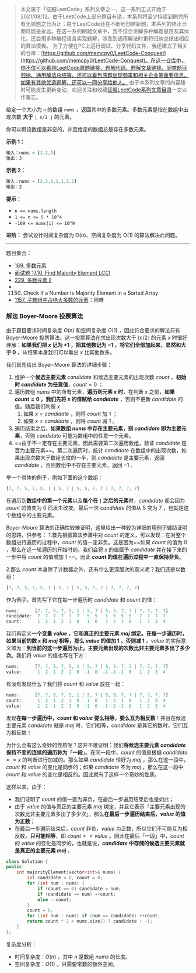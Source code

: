 > 本文属于「征服LeetCode」系列文章之一，这一系列正式开始于2021/08/12。由于LeetCode上部分题目有锁，本系列将至少持续到刷完所有无锁题之日为止；由于LeetCode还在不断地创建新题，本系列的终止日期可能是永远。在这一系列刷题文章中，我不仅会讲解多种解题思路及其优化，还会用多种编程语言实现题解，涉及到通用解法时更将归纳总结出相应的算法模板。
> <b></b>
> 为了方便在PC上运行调试、分享代码文件，我还建立了相关的仓库：[https://github.com/memcpy0/LeetCode-Conquest](https://github.com/memcpy0/LeetCode-Conquest)。在这一仓库中，你不仅可以看到LeetCode原题链接、题解代码、题解文章链接、同类题目归纳、通用解法总结等，还可以看到原题出现频率和相关企业等重要信息。如果有其他优选题解，还可以一同分享给他人。
> <b></b>
> 由于本系列文章的内容随时可能发生更新变动，欢迎关注和收藏[征服LeetCode系列文章目录](https://memcpy0.blog.csdn.net/article/details/119656559)一文以作备忘。

给定一个大小为 `n` 的数组 `nums` ，返回其中的多数元素。多数元素是指在数组中出现次数 **大于** `⌊ n/2 ⌋` 的元素。

你可以假设数组是非空的，并且给定的数组总是存在多数元素。

**示例 1：**
```js
输入：nums = [3,2,3]
输出：3
```
**示例 2：**
```js
输入：nums = [2,2,1,1,1,2,2]
输出：2
```
**提示：**
- `n == nums.length`
- `1 <= n <= 5 * 10^4`
- `-109 <= nums[i] <= 10^9`

**进阶：** 尝试设计时间复杂度为 O(n)、空间复杂度为 O(1) 的算法解决此问题。

---
题目集合：
- [169. 多数元素](https://leetcode.cn/problems/majority-element/)
- [面试题 17.10. Find Majority Element LCCI](https://leetcode.cn/problems/find-majority-element-lcci/)
- [229. 多数元素 II](https://leetcode.cn/problems/majority-element-ii/)
- 1150. Check If a Number Is Majority Element in a Sorted Array
- [1157. 子数组中占绝大多数的元素](https://leetcode.cn/problems/online-majority-element-in-subarray/)：困难
### 解法 Boyer-Moore 投票算法
由于题目要求时间复杂度 $O(n)$ 和空间复杂度 $O(1)$ ，因此符合要求的解法只有 Boyer-Moore 投票算法。这一投票算法在求出现次数大于 $\lfloor n / 2 \rfloor$ 的元素 $x$ 时很好理解：**如果我们把 $x$ 记为 $+1$ ，把其他数记为 $-1$ ，将它们全部加起来，显然和大于 $0$** ，从结果本身我们可以看出 $x$ 比其他数多。

我们首先给出 Boyer-Moore 算法的详细步骤：
1. 维护一个**候选主要元素** $candidate$ 和候选主要元素的出现次数 $count$ ，**初始时 $candidate$ 为任意值**，$count=0$ ；
2. 遍历数组 $\textit{nums}$ 中的所有元素，**遍历到元素 $x$ 时**，在判断 $x$ 之前，**如果 $count=0$ ，我们先将 $x$ 的值赋给 $candidate$** ，否则不更新 $candidate$ 的值。随后我们判断 $x$ ：
    1. 如果 $x=candidate$ ，则将 $count$ 加 $1$ ；
    2. 如果 $x\ne candidate$ ，则将 $count$ 减 $1$ 。
3. 遍历结束之后，**如果数组 $nums$ 中存在主要元素，则 $candidate$ 即为主要元素**，否则 $candidate$ 可能为数组中的任意一个元素。
4. ==由于不一定存在主要元素，因此需要第二次遍历数组，验证 $candidate$ 是否为主要元素==。第二次遍历时，统计 $candidate$ 在数组中的出现次数，如果出现次数大于数组长度的一半，则 $candidate$ 是主要元素，返回 $candidate$ ，否则数组中不存在主要元素，返回 $-1$ 。

举一个具体的例子，例如下面的这个数组：
```js
[7, 7, 5, 7, 5, 1 | 5, 7 | 5, 5, 7, 7 | 7, 7, 7, 7]
```
在遍历到**数组中的第一个元素**以及**每个在 `|` 之后的元素**时，$candidate$ 都会因为 $count$ 的值变为 $0$ 而发生改变。最后一次 $candidate$ 的值从 $5$ 变为 $7$ ，也就是这个数组中的主要元素。

Boyer-Moore 算法的正确性较难证明，这里给出一种较为详细的用例子辅助证明的思路，供参考：
1.首先根据算法步骤中对 $count$ 的定义，可以发现：在对整个数组进行遍历的过程中，$count$ 的值一定非负。这是因为==如果 $count$ 的值为 $0$ ，那么在这一轮遍历的开始时刻，我们会将 $x$ 的值赋予 $candidate$ 并在接下来的一步中将 $count$ 的值增加 $1$ ==。因此 **$count$ 的值在遍历过程中一直保持非负**。

2.那么 $count$ 本身除了计数器之外，还有什么更深层次的意义呢？我们还是以数组：
```js
[7, 7, 5, 7, 5, 1 | 5, 7 | 5, 5, 7, 7 | 7, 7, 7, 7]
```
作为例子，首先写下它在每一步遍历时 $candidate$ 和 $count$ 的值：
```js
nums:      [7, 7, 5, 7, 5, 1 | 5, 7 | 5, 5, 7, 7 | 7, 7, 7, 7]
candidate:  7  7  7  7  7  7   5  5   5  5  5  5   7  7  7  7
count:      1  2  1  2  1  0   1  0   1  2  1  0   1  2  3  4
```
我们再定义**一个变量 $value$ ，它和真正的主要元素 $maj$ 绑定。在每一步遍历时，如果当前的数 $x$ 和 $maj$ 相等，那么 $value$ 的值加 $1$ ，否则减 $1$** 。$value$ 的实际意义即为：**到当前的这一步遍历为止，主要元素出现的次数比非主要元素多出了多少次**。我们将 $value$ 的值也写在下方：
```js
nums:      [7, 7, 5, 7, 5, 1 | 5, 7 | 5, 5, 7, 7 | 7, 7, 7, 7]
value:      1  2  1  2  1  0  -1  0  -1 -2 -1  0   1  2  3  4
```
有没有发现什么？我们将 $count$ 和 $value$ 放在一起：
```js
nums:      [7, 7, 5, 7, 5, 1 | 5, 7 | 5, 5, 7, 7 | 7, 7, 7, 7]
count:      1  2  1  2  1  0   1  0   1  2  1  0   1  2  3  4
value:      1  2  1  2  1  0  -1  0  -1 -2 -1  0   1  2  3  4
```
发现**在每一步遍历中，$count$ 和 $value$ 要么相等，要么互为相反数**！并且在候选主要元素 $candidate$ 就是 $maj$ 时，它们相等，$candidate$ 是其它的数时，它们互为相反数！

为什么会有这么奇妙的性质呢？这并不难证明：我们**将候选主要元素 $candidate$ 保持不变的连续的遍历称为「一段**」。在同一段中，$count$ 的值是根据 $candidate == x$ 的判断进行加减的。那么如果 $candidate$ 恰好为 $maj$ ，那么在这一段中，$count$ 和 $value$ 的变化是同步的；如果 $candidate$ 不为 $maj$ ，那么在这一段中 $count$ 和 $value$ 的变化是相反的。因此就有了这样一个奇妙的性质。

这样以来，由于：
- 我们证明了 $count$ 的值一直为非负，在最后一步遍历结束后也是如此；
- 由于 $value$ 的值与真正的主要元素 $maj$ 绑定，并且它表示「主要元素出现的次数比非主要元素多出了多少次」，那么**在最后一步遍历结束后，$value$ 的值为正数**；
- 在最后一步遍历结束后，$count$ 非负，$value$ 为正数，所以它们不可能互为相反数，**只可能相等**，即 $count == value$ 。因此在最后「一段」中，$count$ 的 $value$ 的变化是同步的，也就是说，**$candidate$ 中存储的候选主要元素就是真正的主要元素 $maj$** 。

```cpp
class Solution {
public:
    int majorityElement(vector<int>& nums) {
        int candidate = 0, count = 0;
        for (int num : nums) {
            if (count == 0) candidate = num;
            if (candidate == num) ++count;
            else --count;
        }
        count = 0;
        for (int num : nums) if (num == candidate) ++count;
        return count * 2 > nums.size() ? candidate : -1;
    }
};
```
复杂度分析：
- 时间复杂度：$O(n)$ ，其中 $n$ 是数组 $nums$ 的长度。
- 空间复杂度：$O(1)$ 。只需要常数的额外空间。